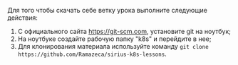 Для того чтобы скачать себе ветку урока выполните следующие действия:

1. С официального сайта https://git-scm.com, установите git на ноутбук;
2. На ноутбуке создайте рабочую папку "k8s" и перейдите в нее;
3. Для клонирования материала используйте команду ```git clone https://github.com/Ramazeca/sirius-k8s-lessons```.
